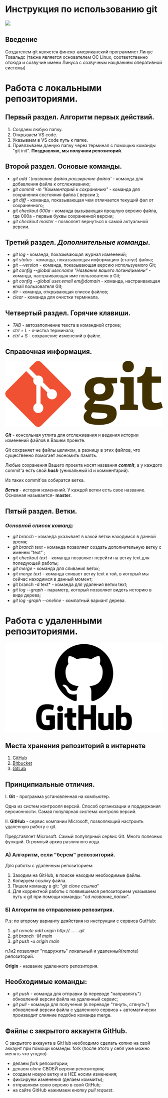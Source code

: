 # Инструкция по использованию git
![](https://maxkuznetsov.ru/pictures/git-intro.png)
## Введение
Создателем git является финско-американский программист Линус Товальдс (также является основателем ОС Linux, соответственно отсюда и созвучие имени Линуса с созвучным нащванием оперативной системы)

# Работа с локальными репозиториями.
## Первый раздел. Алгоритм первых действий.
1. Создаем любую папку.
2. Открываем VS code.
3. Указываем в VS code путь к папке.
4. Привязываем данную папку через терминал с помощью команды "git init".
**Поздравляю, мы получили репозиторий.**
## Второй раздел. **Основые команды**.
* *git add '.\название файла.расширение файла'* - команда для добавления файла к отслеживанию;
* *git commit -m "Комментарий к сохранению"* - команда для сохранения состояния файла ( версии );
* *git diff* - команда, показывающая чем отличается текущий фал от сохраненного;
* *git checkout 000а* - команда вызывающая прошлую версию файла, где 000а - первые буквы сохраненной версии;
* *git checkout master* - позволяет вернуться к самой актуальной версии.
## Третий раздел. _Дополнительные команды_.
* *git log* - команда, показывающая журнал изменений;
* *git status* - команда, показывающая информацию (статус) файла;
* *git --version* - команда, показывающая версию используемого Git;
* *git config --global user.name "Название вашего логина\имени"* - команда, настраивающая име пользователя в Git;
* *git config --global user.email em@domain* - команда, настраивающая email пользователя Git;
* *dir* - команда, открывающая список файлов;
* *clear* - команда для очистки терминала.
## Четвертый раздел. Горячие клавиши.
* *TAB* - автозаполнение текста в командной строке;
* *ctrl + L*  - очистка терминала;
* *ctrl + S*  - сохранение изменений в файле.
## Справочная информация.

![Картинка](1.png)

**_Git_** - консольная утлита для отслеживания и ведения истории изменений файлов в Вашем проекте.

Git сохраняет не файлы целиком, а разницу в этих файлов, что существенно помогает экономить память.

Любые сохранения Вашего проекта носят названия **_commit_**, а у каждого commit'a есть свой **_hash_** (уникальный id и комментарий).

Из таких commit'ов собиратся ветка. 

_**Ветка**_ - история изменений. У каждой ветки есть свое название. Основная называется- **master**.
## Пятый раздел. Ветки.
### _Основной список команд:_
* *git branch* - команда указывает в какой ветки находимся в данной время; 
* *git branch text* - команда позволяет создать дополнительную ветку с именем "text" ;
* *git checkout text* - команда позволяет перейти на ветку text для поледующей работы;
* *git merge* - команда для сливания веток;
* *git merge text* - команда сливает ветку text к той, в который мы сейчас находимся в данный момент;
* git branch -d text* - команда для удаления ветки text;
* *git log --graph* - параметр, который позволяет видеть историю в виде дерева;
* *git log -graph --oneline* - компатный вариант дерева.

# Работа с удаленными репозиториями. 
![](2.png)
## Места хранения репозиторий в интернете ##
1. [GitHub](https://github.com/)
2. [Bitbucket](https://bitbucket.org/)
3. [GitLab](https://about.gitlab.com/)
 
 ## Принципиальные отличия.
 I. **Git** - программа установленная на компьютер.

 Одна из систем контрооля версий. Способ организации и поддержания версионности. Самая популярная система контроля версий.

 II. **GitHub** - сервис компании Microsoft, позволяющий настроить удаленную работу с git.
 
 Представляет Microsoft. Самый популярный сервис Git. Много полезных функций. Огромный архив различного кода.

 ### **A) Алгоритм, если "берем" репоззиторий.**
 Для работы с удаленным репозиторием:
 1) Заходим на GitHub, в поиске находим необходимые файлы.
 2) Копируем ссылку файла.
 3) Пишем команду в git: "*git clone ссылка*"
 4) Для корректной работы с появившемся репозиторием указываем путь к git при помощи команды: "*cd название_папки*".

 ### **Б) Алгоритм по отправлению репозитрия.**

 P.s: по второму варианту деяйствия из инструкции с сервиса GutHub:
 
 1) *git remote add origin http://...... .git*
 2) *git branch -M main*
 3) *git push -u origin main*

 п.1и2 позволяет "подружить" локальный и удаленный(remote) репозиторий. 
 
 **Origin** - название удаленного репозитория.
 
 ## Необходимые команды:
 * *git push* - команда для отправки (в переводе "направлять") обновлений версии файла на удаленный сервис;
 * *git pull* - команда для получения (в переводе "тянуть, стянуть") обновлений версии файла с удаленного сервиса + автоматически производит слияние подобно команде merge.

 ## Файлы с закрытого аккаунта GitHub.

 С закрытого аккаунта в GitHub необходимо сделать копию на свой аккаунт при помощи команды: fork
(после этого у себя уже можно менять что угодно)

- делаем *fork* репозитории;
- делаем *clone* СВОЕЙ версии репозитория;
- создаем новую ветку и в НЕЕ носим изменения;
- фиксируем изменения (делаем коммиты);
- отправляем свою версию в свой GitHub;
- на сайте GitHub нажимаем кнопку *pull request*.